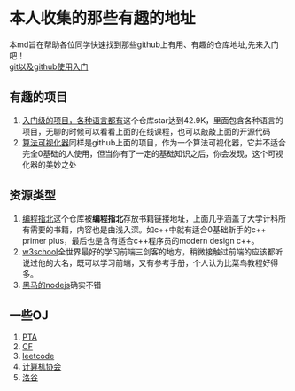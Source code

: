 # 本人收集的那些有趣的地址
本md旨在帮助各位同学快速找到那些github上有用、有趣的仓库地址,先来入门吧！  
[git以及github使用入门](https://github.com/lixiaobai09/hnu_oj_team/blob/main/blog.csdn.net/zaishuiyifangxym/category_9991200.html)
## 有趣的项目
1. [入门级的项目，各种语言都有](https://github.com/521xueweihan/HelloGitHub)这个仓库star达到42.9K，里面包含各种语言的项目，无聊的时候可以看看上面的在线课程，也可以敲敲上面的开源代码  
2. [算法可视化器](https://algorithm-visualizer.org/)同样是github上面的项目，作为一个算法可视化器，它并不适合完全0基础的人使用，但当你有了一定的基础知识之后，你会发现，这个可视化器的美妙之处  
## 资源类型
1. [编程指北](https://github.com/imarvinle/awesome-cs-books)这个仓库被**编程指北**存放书籍链接地址，上面几乎涵盖了大学计科所有需要的书籍，内容也是由浅入深。如c++中就有适合0基础新手的c++ primer plus，最后也是含有适合c++程序员的modern design c++。  
2. [w3school](https://www.w3school.com.cn/)全世界最好的学习前端三剑客的地方，稍微接触过前端的应该都听说过他的大名，既可以学习前端，又有参考手册，个人认为比菜鸟教程好得多。  
3. [黑马的nodejs](https://www.bilibili.com/video/BV1Ns411N7HU?share_source=copy_web)确实不错
## 一些OJ
1. [PTA](https://pintia.cn/problem-sets?tab=0)
2. [CF](https://codeforces.com/profile/fdgger)
3. [leetcode](https://leetcode-cn.com/)
4. [计算机协会](https://passport.ccf.org.cn/sso/platform)
5. [洛谷](https://www.luogu.com.cn/)
